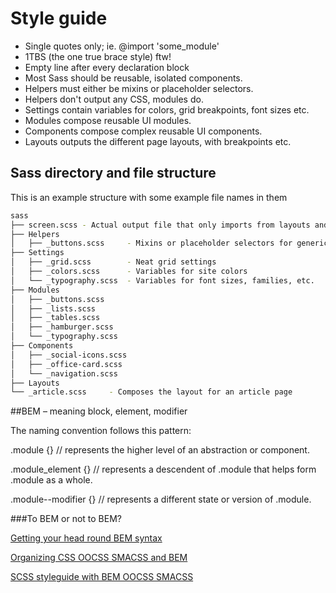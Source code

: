 # Style guide

* Single quotes only; ie. @import 'some_module'
* 1TBS (the one true brace style) ftw!
* Empty line after every declaration block
* Most Sass should be reusable, isolated components.
* Helpers must either be mixins or placeholder selectors.
* Helpers don't output any CSS, modules do.
* Settings contain variables for colors, grid breakpoints, font sizes etc.
* Modules compose reusable UI modules.
* Components compose complex reusable UI components.
* Layouts outputs the different page layouts, with breakpoints etc.

## Sass directory and file structure

This is an example structure with some example file names in them

```bash
sass
├── screen.scss - Actual output file that only imports from layouts and templates
├── Helpers
│   ├── _buttons.scss     - Mixins or placeholder selectors for generic amazebuttons
├── Settings
│   ├── _grid.scss        - Neat grid settings
│   ├── _colors.scss      - Variables for site colors
│   └── _typography.scss  - Variables for font sizes, families, etc.
├── Modules
│   ├── _buttons.scss
│   ├── _lists.scss
│   ├── _tables.scss
│   ├── _hamburger.scss
│   └── _typography.scss
├── Components
│   ├── _social-icons.scss
│   ├── _office-card.scss
│   └── _navigation.scss
├── Layouts
└── _article.scss     - Composes the layout for an article page
```

##BEM – meaning block, element, modifier

The naming convention follows this pattern:

.module {}              // represents the higher level of an abstraction or component.

.module_element {}      // represents a descendent of .module that helps form .module as a whole.

.module--modifier {}    // represents a different state or version of .module.


###To BEM or not to BEM?

[Getting your head round BEM syntax](http://csswizardry.com/2013/01/mindbemding-getting-your-head-round-bem-syntax/)

[Organizing CSS OOCSS SMACSS and BEM](https://mattstauffer.co/blog/organizing-css-oocss-smacss-and-bem)

[SCSS styleguide with BEM OOCSS SMACSS](http://geek-rocket.de/frontend-development/scss-styleguide-with-bem-oocss-smacss/)